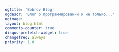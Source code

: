 ```yaml
---
ogtitle: 'Bobrov Blog'
ogdescr: 'Блог о программировании и не только...'
ogimage:
layout: blog.html
comments-counter: true
disqus-prefetch-widget: true
changefreq: always
priority: 1.0
---
```

